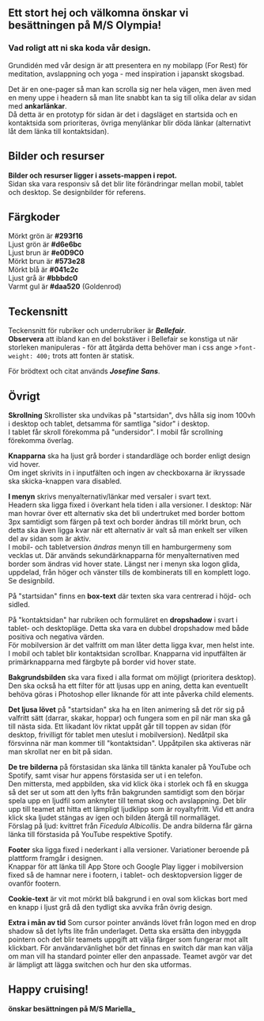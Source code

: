 ## Ett stort hej och välkomna önskar vi besättningen på M/S Olympia!

### Vad roligt att ni ska koda vår design.

Grundidén med vår design är att presentera en ny mobilapp (For Rest) för meditation, avslappning och yoga - med inspiration i japanskt skogsbad. 

Det är en one-pager så man kan scrolla sig ner hela vägen, men även med en meny uppe i headern så man lite snabbt kan ta sig till olika delar av sidan med **ankarlänkar**.  
Då detta är en prototyp för sidan är det i dagsläget en startsida och en kontaktsida som prioriteras, övriga menylänkar blir döda länkar (alternativt låt dem länka till kontaktsidan).

## Bilder och resurser
**Bilder och resurser ligger i assets-mappen i repot.**  
Sidan ska vara responsiv så det blir lite förändringar mellan mobil, tablet och desktop. Se designbilder för referens.

## Färgkoder
Mörkt grön är **#293f16**  
Ljust grön är **#d6e6bc**  
Ljust brun är **#e0D9C0**  
Mörkt brun är **#573e28**  
Mörkt blå är **#041c2c**  
Ljust grå är **#bbbdc0**  
Varmt gul är **#daa520** (Goldenrod)

## Teckensnitt
Teckensnitt för rubriker och underrubriker är **_Bellefair_**.  
**Observera** att ibland kan en del bokstäver i Bellefair se konstiga ut när storleken manipuleras - för att åtgärda detta behöver man i css ange >`font-weight: 400;` trots att fonten är statisk. 

För brödtext och citat används **_Josefine Sans_**.

## Övrigt

**Skrollning** Skrollister ska undvikas på "startsidan", dvs hålla sig inom 100vh i desktop och tablet, detsamma för samtliga "sidor" i desktop.  
I tablet får skroll förekomma på "undersidor". I mobil får scrollning förekomma överlag. 

**Knapparna** ska ha ljust grå border i standardläge och border enligt design vid hover.  
Om inget skrivits in i inputfälten och ingen av checkboxarna är ikryssade ska skicka-knappen vara disabled.

**I menyn** skrivs menyalternativ/länkar med versaler i svart text.  
Headern ska ligga fixed i överkant hela tiden i alla versioner.
I desktop: När man hovrar över ett alternativ ska det bli undertruket med border bottom 3px samtidigt som färgen på text och border ändras till mörkt brun, och detta ska även ligga kvar när ett alternativ är valt så man enkelt ser vilken del av sidan som är aktiv.  
I mobil- och tabletversion _ändras_ menyn till en hamburgermeny som vecklas ut. Där används sekundärknapparna för menyalternativen med border som ändras vid hover state. Längst ner i menyn ska logon glida, uppdelad, från höger och vänster tills de kombinerats till en komplett logo. Se designbild.

På "startsidan" finns en **box-text** där texten ska vara centrerad i höjd- och sidled. 

På "kontaktsidan" har rubriken och formuläret en **dropshadow** i svart i tablet- och desktopläge. Detta ska vara en dubbel dropshadow med både positiva och negativa värden.  
För mobilversion är det valfritt om man låter detta ligga kvar, men helst inte. 
I mobil och tablet blir kontaktsidan scrollbar.
Knapparna vid inputfälten är primärknapparna med färgbyte på border vid hover state.

**Bakgrundsbilden** ska vara fixed i alla format om möjligt (prioritera desktop).  
Den ska också ha ett filter för att ljusas upp en aning, detta kan eventuellt behöva göras i Photoshop eller liknande för att inte påverka child elements.

**Det ljusa lövet** på "startsidan" ska ha en liten animering så det rör sig på valfritt sätt (darrar, skakar, hoppar) och fungera som en pil när man ska gå till nästa sida. Ett likadant löv riktat uppåt går till toppen av sidan (för desktop, frivilligt för tablet men uteslut i mobilversion).  Nedåtpil ska försvinna när man kommer till "kontaktsidan". Uppåtpilen ska aktiveras när man skrollat ner en bit på sidan.

**De tre bilderna** på förstasidan ska länka till tänkta kanaler på YouTube och Spotify, samt visar hur appens förstasida ser ut i en telefon.  
Den mittersta, med appbilden, ska vid klick öka i storlek och få en skugga så det ser ut som att den lyfts från bakgrunden samtidigt som den börjar spela upp en ljudfil som anknyter till temat skog och avslappning. Det blir upp till teamet att hitta ett lämpligt ljudklipp som är royaltyfritt. Vid ett andra klick ska ljudet stängas av igen och bilden återgå till normalläget.  
Förslag på ljud: kvittret från _Ficedula Albicollis_.
De andra bilderna får gärna länka till förstasida på YouTube respektive Spotify.

**Footer** ska ligga fixed i nederkant i alla versioner. Variationer beroende på plattform framgår i designen.  
Knappar för att länka till App Store och Google Play ligger i mobilversion fixed så de hamnar nere i footern, i tablet- och desktopversion ligger de ovanför footern.

**Cookie-text** är vit mot mörkt blå bakgrund i en oval som klickas bort med en knapp i ljust grå då den tydligt ska avvika från övrig design.

**Extra i mån av tid**
Som cursor pointer används lövet från logon med en drop shadow så det lyfts lite från underlaget. Detta ska ersätta den inbyggda pointern och det blir teamets uppgift att välja färger som fungerar mot allt klickbart. För användarvänlighet bör det finnas en switch där man kan välja om man vill ha standard pointer eller den anpassade. Teamet avgör var det är lämpligt att lägga switchen och hur den ska utformas.


## Happy cruising!  
**önskar besättningen på M/S Mariella_**
